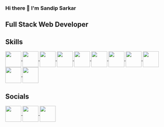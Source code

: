 ### Hi there 👋 I'm Sandip Sarkar

  <h2 size="20">Full Stack Web Developer</h2>
    <p></p>
    <h2 size="20">Skills</h2>
    <a href="#" target="blank">
      <img
        src="https://img.icons8.com/external-tal-revivo-color-tal-revivo/50/null/external-html-5-is-a-software-solution-stack-that-defines-the-properties-and-behaviors-of-web-page-logo-color-tal-revivo.png"
        align="center"
        height="50"
        width="50"
      />
    </a>
    <a href="#" target="blank">
      <img
        src="https://img.icons8.com/external-tal-revivo-color-tal-revivo/24/null/external-cascading-style-sheets-language-used-for-describing-the-presentation-of-a-document-logo-color-tal-revivo.png"
        align="center"
        height="50"
        width="50"
      />
    </a>
    <a href="#" target="blank">
      <img
        src="https://img.icons8.com/color/48/null/javascript--v1.png"
        align="center"
        height="50"
        width="50"
      />
    </a>
    <a href="#" target="blank">
      <img
        src="https://img.icons8.com/color/50/null/tailwindcss.png"
        align="center"
        height="50"
        width="50"
      />
    </a>
    <a href="#" target="blank">
      <img
        src="https://img.icons8.com/color/48/null/sass.png"
        align="center"
        height="50"
        width="50"
      />
    </a>
    <a href="#" target="blank">
      <img
        src="https://img.icons8.com/plasticine/50/null/react.png"
        align="center"
        height="50"
        width="50"
      />
  <a href="#" target="blank">
      <img
        src="https://static-00.iconduck.com/assets.00/next-js-icon-512x512-zuauazrk.png"
        align="center"
        height="50"
        width="50"
      />
    </a>
    <a href="#" target="blank">
      <img
        src="https://img.icons8.com/color/48/null/nodejs.png"
        align="center"
        height="50"
        width="50"
      />
    </a>
    <a href="#" target="blank">
      <img
        src="https://img.icons8.com/fluency/49/null/express-js.png"
        align="center"
        height="50"
        width="50"
      />
    </a>
    <a href="#" target="blank">
      <img
        src="https://img.icons8.com/external-tal-revivo-shadow-tal-revivo/50/null/external-mongodb-a-cross-platform-document-oriented-database-program-logo-                shadow-tal-revivo.png"
        align="center"
        height="50"
        width="50"
      />
  </a>
   <a href="#" target="blank">
      <img
        src="https://img.icons8.com/color/48/null/c-plus-plus-logo.png"
        align="center"
        height="50"
        width="50"
      />
    </a>


 <h2 size="20">Socials</h2>
  <a href="https://www.linkedin.com/in/sarkar-sandip/" target="blank">
      <img
        src="https://img.icons8.com/color/48/null/linkedin.png"
        align="center"
        height="50"
        width="50"
      />
    </a>
    <a href="https://www.instagram.com/the_sandip___/" target="blank">
      <img
        src="https://img.icons8.com/fluency/48/null/instagram-new.png"
        align="center"
        height="50"
        width="50"
      />
    </a>
    <a href="https://portfolio-psi-three-60.vercel.app/" target="blank">
      <img
        src="https://img.icons8.com/color/48/null/circled-user-male-skin-type-4--v1.png"
        align="center"
        height="50"
        width="50"
      />
    </a>



<!--
**SandipNITA2025/SandipNITA2025** is a ✨ _special_ ✨ repository because its `README.md` (this file) appears on your GitHub profile.

Here are some ideas to get you started:

- 🔭 I’m currently working on ...
- 🌱 I’m currently learning ...
- 👯 I’m looking to collaborate on ...
- 🤔 I’m looking for help with ...
- 💬 Ask me about ...
- 📫 How to reach me: ...
- 😄 Pronouns: ...
- ⚡ Fun fact: ...
-->
